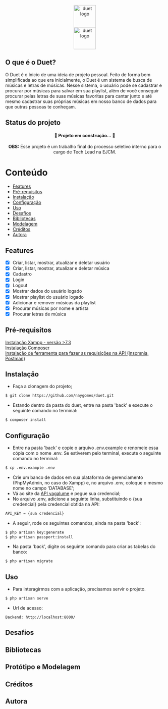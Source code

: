 <p align="center">
    <img src="https://i.ibb.co/YZzgkyX/Logo.png" height="70" alt="duet logo"/>
    <br/>
    <img src="https://i.ibb.co/gDLCd6h/Logotipo.png" height="70" alt="duet logo"/>
</p>

## O que é o Duet?
O Duet é o ínicio de uma ideia de projeto pessoal. Feito de forma bem simplificada ao que era inicialmente, o Duet é um sistema de busca de músicas e letras de músicas. Nesse sistema, o usuário pode se cadastrar e procurar por músicas para salvar em sua playlist, além de você conseguir procurar pelas letras de suas músicas favoritas para cantar junto e até mesmo cadastrar suas próprias músicas em nosso banco de dados para que outras pessoas te conheçam.


## Status do projeto
  <h4 align="center"> 
	🚧  Projeto em construção...  🚧
  </h4>
  
 <p align="center"> 
    <b>OBS:</b> Esse projeto é um trabalho final do processo seletivo interno para o cargo de Tech Lead na EJCM.
 </p>


Conteúdo
=================
 * [Features](#features)
 * [Pré-requisitos](#pré-requisitos)
 * [Instalação](#instalação)
 * [Configuração](#configuração)
 * [Uso](#uso)
 * [Desafios](#desafios)
 * [Bibliotecas](#bibliotecas)
 * [Modelagem](#modelagem)
 * [Créditos](#créditos)
 * [Autora](#autora)

## Features
- [x] Criar, listar, mostrar, atualizar e deletar usuário
- [x] Criar, listar, mostrar, atualizar e deletar música
- [x] Cadastro
- [x] Login
- [x] Logout
- [x] Mostrar dados do usuário logado
- [x] Mostrar playlist do usuário logado
- [x] Adicionar e remover músicas da playlist
- [x] Procurar músicas por nome e artista
- [x] Procurar letras de música

## Pré-requisitos
<a href="https://www.apachefriends.org/pt_br/download.html">
Instalação Xampp - versão >7.3
</a>
<br/>
<a href="https://getcomposer.org/download/">
Instalação Composer
</a>
<br/>
<a href="https://insomnia.rest/download/">
Instalação de ferramenta para fazer as requisições na API (Insomnia, Postman)	
</a>

## Instalação
+ Faça a clonagem do projeto;
``` bash
$ git clone https://github.com/naygomes/duet.git
```
+ Estando dentro da pasta do duet, entre na pasta 'back' e execute o seguinte comando no terminal:
``` bash
$ composer install
```

## Configuração

+ Entre na pasta 'back' e copie o arquivo .env.example e renomeie essa cópia com o nome .env. Se estiverem pelo terminal, execute o seguinte comando no terminal:
``` bash
$ cp .env.example .env
```
+ Crie um banco de dados em sua plataforma de gerenciamento (PhpMyAdmin, no caso do Xampp) e, no arquivo .env, coloque o mesmo nome no campo 'DATABASE';
+ Vá ao site da <a href="https://auth.vagalume.com.br/settings/api/">API vagalume</a> e pegue sua credencial;
+ No arquivo .env, adicione a seguinte linha, substituindo o {sua credencial} pela credencial obtida na API:
``` bash
API_KEY = {sua credencial}
```
+ A seguir, rode os seguintes comandos, ainda na pasta 'back':
``` bash 
$ php artisan key:generate
$ php artisan passport:install
```
+ Na pasta 'back', digite os seguinte comando para criar as tabelas do banco:

```bash
$ php artisan migrate 
```


## Uso
+ Para interagirmos com a aplicação, precisamos servir o projeto.
```bash
$ php artisan serve 
```

+ Url de acesso:
```
Backend: http://localhost:8000/
```
## Desafios

## Bibliotecas

## Protótipo e Modelagem

## Créditos

## Autora


